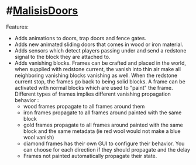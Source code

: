 #[MalisisDoors](http://www.minecraftforum.net/forums/mapping-and-modding/minecraft-mods/2076338-1-7-2-1-7-10-forge-malisisdoors-1-7-10-1-1-2)
============
Features:

* Adds animations to doors, trap doors and fence gates.
* Adds new animated sliding doors that comes in wood or iron material.
* Adds sensors which detect players passing under and send a redstone signal to the block they are attached to.
* Adds vanishing blocks. Frames can be crafted and placed in the world, when supplied with redstone current, the 
vanish into thin air make all neighboring vanishing blocks vanishing as well. When the redstone current stop, 
the frames go back to being solid blocks. A frame can be activated with normal blocks which are used to "paint"
the frame. Different types of frames implies different vanishing propagation behavior :
  - wood frames propagate to all frames around them
  - iron frames propagate to all frames around painted with the same block
  - gold frames propagate to all frames around painted with the same block and the same metadata (ie red wool would not make a blue wool vanish)
  - diamond frames has their own GUI to configure their behavior. You can choose for each direction if they should propagate and the delay 
  - Frames not painted automatically propagate their state.
